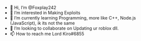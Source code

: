 - 👋 Hi, I’m @Foxplay242
- 👀 I’m interested in Making Exploits 
- 🌱 I’m currently learning Programming, more like C++, Node.js (JavaScript), ik its not the same
- 💞️ I’m looking to collaborate on Updating ur roblox dll.
- 📫 How to reach me Lord Kiro#6855

